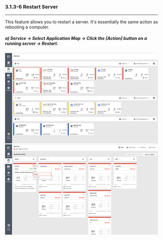 ### 3.1.3-6 Restart Server

---

This feature allows you to restart a server. It's essentially the same action as rebooting a computer.

##### a\) Service → Select Application Map → Click the [Action] button on a running server → Restart. 
![](/assets/EN/2.5/3.1.3-6_1.png)
![](/assets/EN/2.5/3.1.3-6_2.png)



